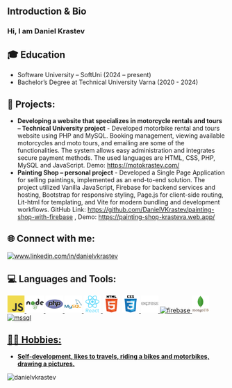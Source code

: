 ## Introduction & Bio
### Hi, I am Daniel Krastev

## 🎓 Education
- Software University – SoftUni (2024 – present)
- Bachelor’s Degree at Technical University Varna  (2020 - 2024)

## 🔭 Projects:
- **Developing a website that specializes in motorcycle rentals and tours – Technical University project** - Developed motorbike rental and tours website using PHP and MySQL. Booking management, viewing available motorcycles and moto tours, and emailing are some of the functionalities. The system allows easy administration and integrates secure payment methods. The used languages are HTML, CSS, PHP, MySQL and JavaScript.
Demo: https://motokrastev.com/
- **Painting Shop – personal project** - Developed a Single Page Application for selling paintings, implemented as an end-to-end solution. The project utilized Vanilla JavaScript, Firebase for backend services and hosting, Bootstrap for responsive styling, Page.js for client-side routing, Lit-html for templating, and Vite for modern bundling and development workflows.
GitHub Link: https://github.com/DanielVKrastev/painting-shop-with-firebase , Demo: https://painting-shop-krasteva.web.app/

## 🌐 Connect with me:
<p align="left">
<a href="https://linkedin.com/in/www.linkedin.com/in/danielvkrastev" target="blank"><img align="center" src="https://raw.githubusercontent.com/rahuldkjain/github-profile-readme-generator/master/src/images/icons/Social/linked-in-alt.svg" alt="www.linkedin.com/in/danielvkrastev" height="30" width="40" /></a>
</p>

## 💻 Languages and Tools:
<p align="left"> <a href="https://www.w3schools.com/css/" target="_blank" rel="noreferrer">
<img src="https://raw.githubusercontent.com/devicons/devicon/master/icons/javascript/javascript-original.svg" alt="javascript" width="40" height="40"/> </a> <a href="https://www.mongodb.com/" target="_blank" rel="noreferrer">
<img src="https://raw.githubusercontent.com/devicons/devicon/master/icons/nodejs/nodejs-original-wordmark.svg" alt="nodejs" width="40" height="40"/> </a> <a href="https://www.php.net" target="_blank" rel="noreferrer"> 
<img src="https://raw.githubusercontent.com/devicons/devicon/master/icons/php/php-original.svg" alt="php" width="40" height="40"/> </a> <a href="https://reactjs.org/" target="_blank" rel="noreferrer">
<img src="https://raw.githubusercontent.com/devicons/devicon/master/icons/mysql/mysql-original-wordmark.svg" alt="mysql" width="40" height="40"/> </a> <a href="https://nodejs.org" target="_blank" rel="noreferrer"> 
<img src="https://raw.githubusercontent.com/devicons/devicon/master/icons/react/react-original-wordmark.svg" alt="react" width="40" height="40"/> </a>
<img src="https://raw.githubusercontent.com/devicons/devicon/master/icons/html5/html5-original-wordmark.svg" alt="html5" width="40" height="40"/> </a> <a href="https://developer.mozilla.org/en-US/docs/Web/JavaScript" target="_blank" rel="noreferrer"> 
<img src="https://raw.githubusercontent.com/devicons/devicon/master/icons/css3/css3-original-wordmark.svg" alt="css3" width="40" height="40"/> </a> <a href="https://expressjs.com" target="_blank" rel="noreferrer">
<img src="https://raw.githubusercontent.com/devicons/devicon/master/icons/express/express-original-wordmark.svg" alt="express" width="40" height="40"/> </a> <a href="https://firebase.google.com/" target="_blank" rel="noreferrer">
<img src="https://www.vectorlogo.zone/logos/firebase/firebase-icon.svg" alt="firebase" width="40" height="40"/> </a> <a href="https://www.w3.org/html/" target="_blank" rel="noreferrer">
<img src="https://raw.githubusercontent.com/devicons/devicon/master/icons/mongodb/mongodb-original-wordmark.svg" alt="mongodb" width="40" height="40"/> </a> <a href="https://www.microsoft.com/en-us/sql-server" target="_blank" rel="noreferrer"> 
<img src="https://www.svgrepo.com/show/303229/microsoft-sql-server-logo.svg" alt="mssql" width="40" height="40"/> </a> <a href="https://www.mysql.com/" target="_blank" rel="noreferrer"> 
</p>


## 🙋‍♂️ Hobbies:
- **Self-development, likes to travels, riding a bikes and motorbikes, drawing a pictures.**
  
<p><img align="left" src="https://github-readme-stats.vercel.app/api/top-langs?username=danielvkrastev&show_icons=true&locale=en&layout=compact" alt="danielvkrastev" /></p>
